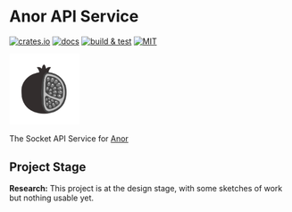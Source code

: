 # Anor API Service

[![crates.io](https://img.shields.io/crates/v/anor-api)](https://crates.io/crates/anor-api)
[![docs](https://img.shields.io/docsrs/anor-api)](https://docs.rs/anor-api)
[![build & test](https://github.com/anor-rs/anor-api/actions/workflows/ci.yml/badge.svg)](https://github.com/anor-rs/anor-api/actions/workflows/ci.yml)
[![MIT](https://img.shields.io/github/license/anor-rs/anor-api)](https://github.com/anor-rs/anor-api/tree/main/LICENSE)

<img src="https://github.com/anor-rs/anor/blob/main/docs/img/anor-wb.svg" width=25%>

The Socket API Service for [Anor](https://github.com/anor-rs)

## Project Stage

**Research:** This project is at the design stage, with some sketches of work but nothing usable yet.
